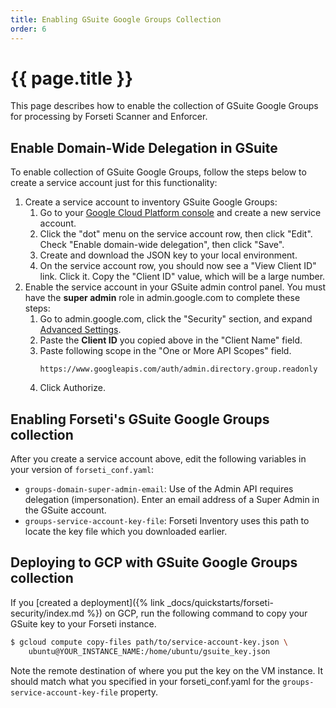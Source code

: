 ```yaml
---
title: Enabling GSuite Google Groups Collection
order: 6
---
```

#  {{ page.title }}

This page describes how to enable the collection of GSuite Google Groups for
processing by Forseti Scanner and Enforcer.

## Enable Domain-Wide Delegation in GSuite

To enable collection of GSuite Google Groups, follow the steps below to create a
service account just for this functionality:

1.  Create a service account to inventory GSuite Google Groups:
    1.  Go to your
        [Google Cloud Platform console](https://console.cloud.google.com/iam-admin/serviceaccounts) and
        create a new service account.
    1.  Click the "dot" menu on the service account row, then click "Edit". 
        Check "Enable domain-wide delegation", then click "Save".
    1.  Create and download the JSON key to your local environment.
    1.  On the service account row, you should now see a "View Client ID" link. Click it.
        Copy the "Client ID" value, which will be a large number.
1.  Enable the service account in your GSuite admin control panel. You must have
    the **super admin** role in admin.google.com to complete these steps:
    1.  Go to admin.google.com, click the "Security" section, and expand
        [Advanced Settings](https://admin.google.com/ManageOauthClients).
    1.  Paste the **Client ID** you copied above in the "Client Name" field.
    1.  Paste following scope in the "One or More API Scopes" field.
        ```
        https://www.googleapis.com/auth/admin.directory.group.readonly
        ```
    1. Click Authorize.

## Enabling Forseti's GSuite Google Groups collection

After you create a service account above, edit the following variables in your
version of `forseti_conf.yaml`:

-   `groups-domain-super-admin-email`: Use of the Admin API requires delegation
    (impersonation). Enter an email address of a Super Admin in the GSuite
    account.
-   `groups-service-account-key-file`: Forseti Inventory uses this path to
    locate the key file which you downloaded earlier.

## Deploying to GCP with GSuite Google Groups collection

If you
[created a deployment]({% link _docs/quickstarts/forseti-security/index.md %})
on GCP, run the following command to copy your GSuite key to your Forseti instance.

  ```bash
  $ gcloud compute copy-files path/to/service-account-key.json \
      ubuntu@YOUR_INSTANCE_NAME:/home/ubuntu/gsuite_key.json
  ```

Note the remote destination of where you put the key on the VM instance. It
should match what you specified in your forseti_conf.yaml for the
`groups-service-account-key-file` property.
